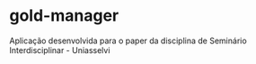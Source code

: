 # gold-manager
Aplicação desenvolvida para o paper da disciplina de Seminário Interdisciplinar - Uniasselvi
